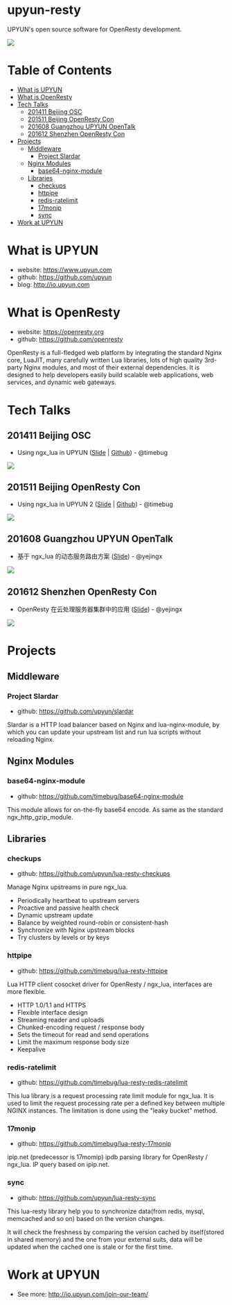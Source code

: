 # upyun-resty

UPYUN's open source software for OpenResty development.

![](http://iresty.b0.upaiyun.com/assets/upyun-resty.png_/fw/400)

# Table of Contents

* [What is UPYUN](#what-is-upyun)
* [What is OpenResty](#what-is-openresty)
* [Tech Talks](#tech-talks)
  * [201411 Beijing OSC](#201411-beijing-osc)
  * [201511 Beijing OpenResty Con](#201511-beijing-openresty-con)
  * [201608 Guangzhou UPYUN OpenTalk](#201608-guangzhou-upyun-opentalk)
  * [201612 Shenzhen OpenResty Con](#201612-shenzhen-openresty-con)
* [Projects](#projects)
  * [Middleware](#middleware)
    * [Project Slardar](#project-slardar)
  * [Nginx Modules](#nginx-modules)
    * [base64-nginx-module](#base64-nginx-module)
  * [Libraries](#libraries)
    * [checkups](#checkups)
    * [httpipe](#httpipe)
    * [redis-ratelimit](#redis-ratelimit)
    * [17monip](#17monip)
    * [sync](#sync)
* [Work at UPYUN](#work-at-upyun)

# What is UPYUN

- website: https://www.upyun.com
- github: https://github.com/upyun
- blog: http://io.upyun.com

# What is OpenResty

- website: https://openresty.org
- github: https://github.com/openresty

OpenResty is a full-fledged web platform by integrating the standard Nginx core, LuaJIT, many carefully written Lua libraries, lots of high quality 3rd-party Nginx modules, and most of their external dependencies. It is designed to help developers easily build scalable web applications, web services, and dynamic web gateways.

# Tech Talks

## 201411 Beijing OSC

- Using ngx_lua in UPYUN ([Slide](http://iresty.b0.upaiyun.com/slides/using-ngxlua-in-upyun.pdf) | [Github](https://github.com/timebug/using-ngxlua-in-upyun)) - @timebug

![](http://iresty.b0.upaiyun.com/assets/using-ngxlua-in-upyun.png_/fw/400)

## 201511 Beijing OpenResty Con

- Using ngx_lua in UPYUN 2 ([Slide](http://iresty.b0.upaiyun.com/slides/using-ngxlua-in-upyun-2.pdf) | [Github](https://github.com/timebug/using-ngxlua-in-upyun)) - @timebug

![](http://iresty.b0.upaiyun.com/assets/using-ngxlua-in-upyun-2.png_/fw/400)

## 201608 Guangzhou UPYUN OpenTalk

- 基于 ngx_lua 的动态服务路由方案 ([Slide](http://iresty.b0.upaiyun.com/slides/%E5%9F%BA%E4%BA%8Engx_lua%E7%9A%84%E5%8A%A8%E6%80%81%E6%9C%8D%E5%8A%A1%E8%B7%AF%E7%94%B1%E6%96%B9%E6%A1%88.pdf)) - @yejingx

![](http://iresty.b0.upaiyun.com/assets/%E5%9F%BA%E4%BA%8Engx_lua%E7%9A%84%E5%8A%A8%E6%80%81%E6%9C%8D%E5%8A%A1%E8%B7%AF%E7%94%B1%E6%96%B9%E6%A1%88.png_/fw/400)

## 201612 Shenzhen OpenResty Con

- OpenResty 在云处理服务器集群中的应用 ([Slide](http://iresty.b0.upaiyun.com/slides/OpenResty%E5%9C%A8%E4%BA%91%E5%A4%84%E7%90%86%E6%9C%8D%E5%8A%A1%E9%9B%86%E7%BE%A4%E4%B8%AD%E7%9A%84%E5%BA%94%E7%94%A8.pdf)) - @yejingx

![](http://iresty.b0.upaiyun.com/assets/OpenResty%E5%9C%A8%E4%BA%91%E5%A4%84%E7%90%86%E6%9C%8D%E5%8A%A1%E9%9B%86%E7%BE%A4%E4%B8%AD%E7%9A%84%E5%BA%94%E7%94%A8.png_/fw/400)

# Projects

## Middleware

### Project Slardar

- github: https://github.com/upyun/slardar

Slardar is a HTTP load balancer based on Nginx and lua-nginx-module, by which you can update your upstream list and run lua scripts without reloading Nginx.

## Nginx Modules

### base64-nginx-module

- github: https://github.com/timebug/base64-nginx-module

This module allows for on-the-fly base64 encode. As same as the standard ngx\_http\_gzip_module.

## Libraries

### checkups

- github: https://github.com/upyun/lua-resty-checkups

Manage Nginx upstreams in pure ngx_lua.

* Periodically heartbeat to upstream servers
* Proactive and passive health check
* Dynamic upstream update
* Balance by weighted round-robin or consistent-hash
* Synchronize with Nginx upstream blocks
* Try clusters by levels or by keys

### httpipe

- github: https://github.com/timebug/lua-resty-httpipe

Lua HTTP client cosocket driver for OpenResty / ngx_lua, interfaces are more flexible.

* HTTP 1.0/1.1 and HTTPS
* Flexible interface design
* Streaming reader and uploads
* Chunked-encoding request / response body
* Sets the timeout for read and send operations
* Limit the maximum response body size
* Keepalive

### redis-ratelimit

- github: https://github.com/timebug/lua-resty-redis-ratelimit

This lua library is a request processing rate limit module for ngx_lua. It is used to limit the request processing rate per a defined key between multiple NGINX instances. The limitation is done using the "leaky bucket" method.

### 17monip

- github: https://github.com/timebug/lua-resty-17monip

ipip.net (predecessor is 17momip) ipdb parsing library for OpenResty / ngx_lua. IP query based on ipip.net.

### sync

- github: https://github.com/upyun/lua-resty-sync

This lua-resty library help you to synchronize data(from redis, mysql, memcached and so on) based on the version changes.

It will check the freshness by comparing the version cached by itself(stored in shared memory) and the one from your external suits, data will be updated when the cached one is stale or for the first time.

# Work at UPYUN

- See more: http://io.upyun.com/join-our-team/
